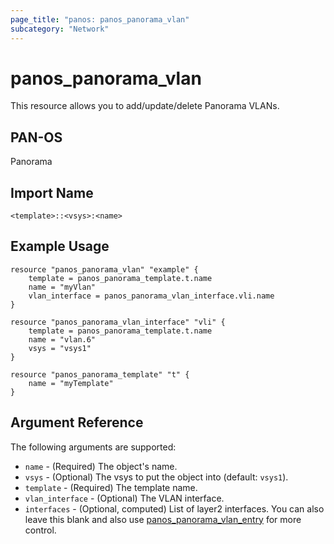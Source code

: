 ```yaml
---
page_title: "panos: panos_panorama_vlan"
subcategory: "Network"
---
```


# panos_panorama_vlan

This resource allows you to add/update/delete Panorama VLANs.


## PAN-OS

Panorama


## Import Name

```shell
<template>::<vsys>:<name>
```


## Example Usage

```hcl
resource "panos_panorama_vlan" "example" {
    template = panos_panorama_template.t.name
    name = "myVlan"
    vlan_interface = panos_panorama_vlan_interface.vli.name
}

resource "panos_panorama_vlan_interface" "vli" {
    template = panos_panorama_template.t.name
    name = "vlan.6"
    vsys = "vsys1"
}

resource "panos_panorama_template" "t" {
    name = "myTemplate"
}
```

## Argument Reference

The following arguments are supported:

* `name` - (Required) The object's name.
* `vsys` - (Optional) The vsys to put the object into (default: `vsys1`).
* `template` - (Required) The template name.
* `vlan_interface` - (Optional) The VLAN interface.
* `interfaces` - (Optional, computed) List of layer2 interfaces.  You can also leave
  this blank and also use [panos_panorama_vlan_entry](./vlan_entry.html) for more control.
